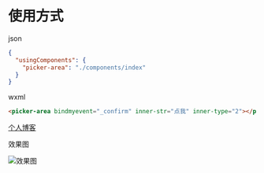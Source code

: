 # 使用方式
json
``` json
{
  "usingComponents": {
    "picker-area": "./components/index"
  }
}
```
wxml

``` html
<picker-area bindmyevent="_confirm" inner-str="点我" inner-type="2"></picker-area>
```

[个人博客](http://www.qinrf.com) 

效果图

![效果图](http://www.qinrf.com/img/42d1bdff-2a9e-4618-bb99-0c4a4ccbec96.gif)
